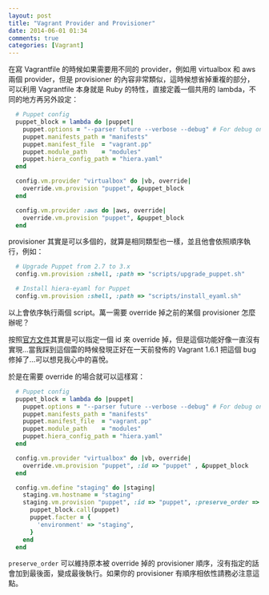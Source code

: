 ```yaml
---
layout: post
title: "Vagrant Provider and Provisioner"
date: 2014-06-01 01:34
comments: true
categories: [Vagrant]
---
```


在寫 Vagrantfile 的時候如果需要用不同的 provider，例如用 virtualbox 和 aws 兩個 provider，但是 provisioner 的內容非常類似，這時候想省掉重複的部分，可以利用 Vagrantfile 本身就是 Ruby 的特性，直接定義一個共用的 lambda，不同的地方再另外設定：

``` ruby
  # Puppet config
  puppet_block = lambda do |puppet|
    puppet.options = "--parser future --verbose --debug" # For debug only
    puppet.manifests_path = "manifests"
    puppet.manifest_file  = "vagrant.pp"
    puppet.module_path    = "modules"
    puppet.hiera_config_path = "hiera.yaml"
  end

  config.vm.provider "virtualbox" do |vb, override|
    override.vm.provision "puppet", &puppet_block
  end

  config.vm.provider :aws do |aws, override|
    override.vm.provision "puppet", &puppet_block
  end
``` 
<!--more-->
provisioner 其實是可以多個的，就算是相同類型也一樣，並且他會依照順序執行，例如：

``` ruby
  # Upgrade Puppet from 2.7 to 3.x
  config.vm.provision :shell, :path => "scripts/upgrade_puppet.sh"

  # Install hiera-eyaml for Puppet
  config.vm.provision :shell, :path => "scripts/install_eyaml.sh"
```

以上會依序執行兩個 script。萬一需要 override 掉之前的某個 provisioner 怎麼辦呢？

按照[官方文件](https://docs.vagrantup.com/v2/provisioning/basic_usage.html)其實是可以指定一個 id 來 override 掉，但是這個功能好像一直沒有實現...當我踩到這個雷的時候發現正好在一天前發佈的 Vagrant 1.6.1 把這個 bug 修掉了...可以想見我心中的喜悅。

於是在需要 override 的場合就可以這樣寫：

``` ruby
  # Puppet config
  puppet_block = lambda do |puppet|
    puppet.options = "--parser future --verbose --debug" # For debug only
    puppet.manifests_path = "manifests"
    puppet.manifest_file  = "vagrant.pp"
    puppet.module_path    = "modules"
    puppet.hiera_config_path = "hiera.yaml"
  end

  config.vm.provider "virtualbox" do |vb, override|
    override.vm.provision "puppet", :id => "puppet" , &puppet_block
  end

  config.vm.define "staging" do |staging|
    staging.vm.hostname = "staging"
    staging.vm.provision "puppet", :id => "puppet", :preserve_order => true do |puppet|
      puppet_block.call(puppet)
      puppet.facter = {
        'environment' => "staging",
      }
    end
  end
```

`preserve_order` 可以維持原本被 override 掉的 provisioner 順序，沒有指定的話會加到最後面，變成最後執行。如果你的 provisioner 有順序相依性請務必注意這點。